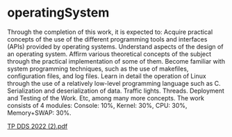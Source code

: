 # operatingSystem
Through the completion of this work, it is expected to: Acquire practical concepts of the use of the different programming tools and interfaces (APIs) provided by 
operating systems. Understand aspects of the design of an operating system. Affirm various theoretical concepts of the subject through the practical implementation 
of some of them. Become familiar with system programming techniques, such as the use of makefiles, configuration files, and log files. Learn in detail the operation 
of Linux through the use of a relatively low-level programming language such as C. Serialization and deserialization of data. Traffic lights. Threads. Deployment and 
Testing of the Work. Etc, among many more concepts. The work consists of 4 modules: Console: 10%, Kernel: 30%, CPU: 30%, Memory+SWAP: 30%.


[TP DDS 2022 (2).pdf](https://github.com/JuanCruzReyAlvarez/operatingSystem/files/9364629/TP.DDS.2022.2.pdf)
